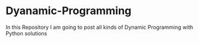 # Dyanamic-Programming
In this Repository I am going to post all kinds of Dynamic Programming with Python solutions 
